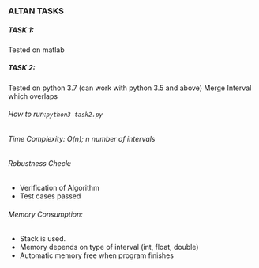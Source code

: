 ### ALTAN TASKS

##### TASK 1:
Tested on matlab

##### TASK 2:

Tested on  python 3.7 (can work with python 3.5 and above)
Merge Interval which overlaps

###### How to run:```python3 task2.py```

###### Time Complexity: O(n);  n number of intervals

###### Robustness Check: 
- Verification of Algorithm
- Test cases passed

###### Memory Consumption:
- Stack is used.
- Memory depends on type of interval (int, float, double)
- Automatic memory free when program finishes
